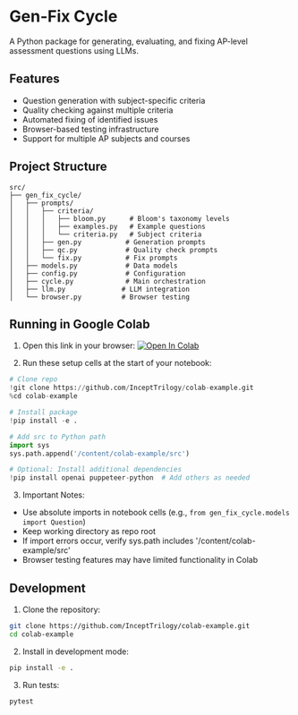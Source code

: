 # Gen-Fix Cycle

A Python package for generating, evaluating, and fixing AP-level assessment questions using LLMs.

## Features

- Question generation with subject-specific criteria
- Quality checking against multiple criteria
- Automated fixing of identified issues
- Browser-based testing infrastructure
- Support for multiple AP subjects and courses

## Project Structure

```
src/
├── gen_fix_cycle/
│   ├── prompts/
│   │   ├── criteria/
│   │   │   ├── bloom.py      # Bloom's taxonomy levels
│   │   │   ├── examples.py   # Example questions
│   │   │   └── criteria.py   # Subject criteria
│   │   ├── gen.py           # Generation prompts
│   │   ├── qc.py            # Quality check prompts
│   │   └── fix.py           # Fix prompts
│   ├── models.py            # Data models
│   ├── config.py            # Configuration
│   ├── cycle.py             # Main orchestration
│   ├── llm.py              # LLM integration
│   └── browser.py          # Browser testing
```

## Running in Google Colab

1. Open this link in your browser: [![Open In Colab](https://colab.research.google.com/assets/colab-badge.svg)](https://colab.research.google.com/github/InceptTrilogy/colab-example/blob/master/src/notebooks/gen_fix_cycle.ipynb)

2. Run these setup cells at the start of your notebook:

```python
# Clone repo
!git clone https://github.com/InceptTrilogy/colab-example.git
%cd colab-example

# Install package
!pip install -e .

# Add src to Python path
import sys
sys.path.append('/content/colab-example/src')

# Optional: Install additional dependencies
!pip install openai puppeteer-python  # Add others as needed
```

3. Important Notes:
- Use absolute imports in notebook cells (e.g., `from gen_fix_cycle.models import Question`)
- Keep working directory as repo root
- If import errors occur, verify sys.path includes '/content/colab-example/src'
- Browser testing features may have limited functionality in Colab

## Development

1. Clone the repository:
```bash
git clone https://github.com/InceptTrilogy/colab-example.git
cd colab-example
```

2. Install in development mode:
```bash
pip install -e .
```

3. Run tests:
```bash
pytest
```
